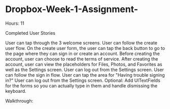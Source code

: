 # Dropbox-Week-1-Assignment-

Hours: 11

Completed User Stories

 User can tap through the 3 welcome screens.
 User can follow the create user flow.
 On the create user form, the user can tap the back button to go to the page where they can sign in or create an account.
 Before creating the account, user can choose to read the terms of service.
 After creating the account, user can view the placeholders for Files, Photos, and Favorites as well as the Settings screen.
 User can log out from the Settings screen.
 User can follow the sign in flow.
 User can tap the area for "Having trouble signing in?"
 User can log out from the Settings screen.
 Optional: Add UITextFields for the forms so you can actually type in them and handle dismissing the keyboard.


Walkthrough:
